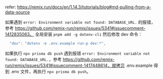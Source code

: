 refer: https://remix.run/docs/en/1.14.3/tutorials/blog#md-pulling-from-a-data-source


如果遇到 `error: Environment variable not found: DATABASE_URL.` 的报错，参考 https://github.com/remix-run/remix/issues/5341#issuecomment-1412835063。
全局安装 `pnpm add -g dotenv-cli` 然后修改 dev 命令：

```js
  "dev": "dotenv -e .env.example run-p dev:*",
```

如果执行 `npx prisma db push` 遇到报错 `error: Environment variable not found: DATABASE_URL.`，参考 https://github.com/remix-run/remix/issues/5341#issuecomment-1417448614，就拷贝 .env.example 得到 .env 文件，再执行 `npx prisma db push`。
